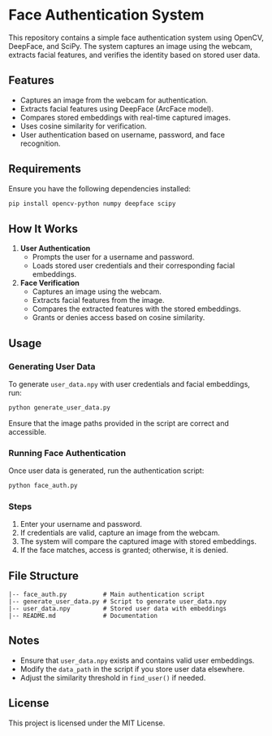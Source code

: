 # Face Authentication System

This repository contains a simple face authentication system using OpenCV, DeepFace, and SciPy. The system captures an image using the webcam, extracts facial features, and verifies the identity based on stored user data.

## Features
- Captures an image from the webcam for authentication.
- Extracts facial features using DeepFace (ArcFace model).
- Compares stored embeddings with real-time captured images.
- Uses cosine similarity for verification.
- User authentication based on username, password, and face recognition.

## Requirements
Ensure you have the following dependencies installed:
```sh
pip install opencv-python numpy deepface scipy
```

## How It Works
1. **User Authentication**
   - Prompts the user for a username and password.
   - Loads stored user credentials and their corresponding facial embeddings.
2. **Face Verification**
   - Captures an image using the webcam.
   - Extracts facial features from the image.
   - Compares the extracted features with the stored embeddings.
   - Grants or denies access based on cosine similarity.

## Usage
### Generating User Data
To generate `user_data.npy` with user credentials and facial embeddings, run:
```sh
python generate_user_data.py
```

Ensure that the image paths provided in the script are correct and accessible.

### Running Face Authentication
Once user data is generated, run the authentication script:
```sh
python face_auth.py
```

### Steps
1. Enter your username and password.
2. If credentials are valid, capture an image from the webcam.
3. The system will compare the captured image with stored embeddings.
4. If the face matches, access is granted; otherwise, it is denied.

## File Structure
```
|-- face_auth.py          # Main authentication script
|-- generate_user_data.py # Script to generate user_data.npy
|-- user_data.npy         # Stored user data with embeddings
|-- README.md             # Documentation
```

## Notes
- Ensure that `user_data.npy` exists and contains valid user embeddings.
- Modify the `data_path` in the script if you store user data elsewhere.
- Adjust the similarity threshold in `find_user()` if needed.

## License
This project is licensed under the MIT License.

